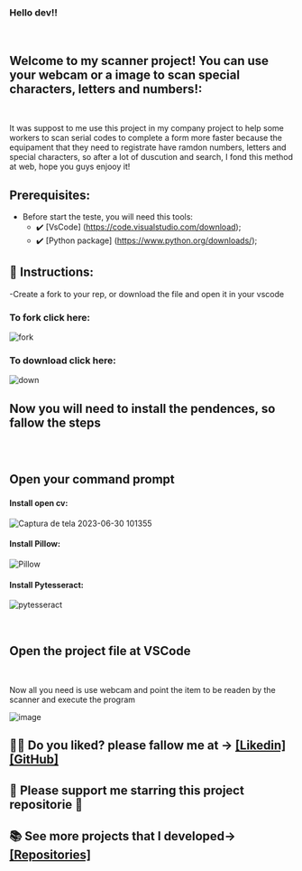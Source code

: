 ### Hello dev!!

<br>

## Welcome to my scanner project! You can use your webcam or a image to scan special characters, letters and numbers!:

<br>
<p>It was suppost to me use this project in my company project to help some workers to scan serial codes to complete a form more faster because the 
  equipament that they need to registrate have ramdon numbers, letters and special characters, so after a lot of duscution and search, I fond this method at web, hope you guys enjooy it!</p>

## Prerequisites:

- Before start the teste, you will need this tools:
  - ✔️ [VsCode] (https://code.visualstudio.com/download);
  - ✔️ [Python package] (https://www.python.org/downloads/);

## 📄 Instructions:

-Create a fork to your rep, or download the file and open it in your vscode

 <h3>To fork click here:</h3>
 
  ![fork](https://github.com/victorgabrielnascimento/TextScanner/assets/105366808/dad949c9-3e0a-40b0-a4bd-361f969abd4d)

  <h3>To download click here:</h3>

![down](https://github.com/victorgabrielnascimento/TextScanner/assets/105366808/45d4211f-dc59-4e12-a205-7a64fa1e3816)

 <h2>Now you will need to install the pendences, so fallow the steps<h2>
 <br>
   <p>Open your command prompt</p>

   <h4>Install open cv:</h4>
   
![Captura de tela 2023-06-30 101355](https://github.com/victorgabrielnascimento/TextScanner/assets/105366808/3df26102-6d14-49ea-b1a1-ac2e63479c26)

   <h4>Install Pillow:</h4>

![Pillow](https://github.com/victorgabrielnascimento/TextScanner/assets/105366808/6e96ca20-d45d-4c2b-9448-e17d088d8003)

   <h4>Install Pytesseract:</h4>

![pytesseract](https://github.com/victorgabrielnascimento/TextScanner/assets/105366808/06e7ff29-1938-4acb-acb2-957344b88094)

 <br>
   <h2>Open the project file at VSCode</h2>
   <br>

   <p>Now all you need is use webcam and point the item to be readen by the scanner and execute the program</p>

![image](https://github.com/victorgabrielnascimento/TextScanner/assets/105366808/e2fc0f13-df1d-4026-8500-de5f29e883f5)

 
 ## 🐱‍👤 Do you liked? please fallow me at -> [[Likedin]](https://www.linkedin.com/in/victorgnascimento/) [[GitHub]](https://github.com/victorgabrielnascimento)
 ## 🌟 Please support me starring this project repositorie 🌟
 ## 📚 See more projects that I developed-> [[Repositories]](https://github.com/victorgabrielnascimento?tab=repositories)

